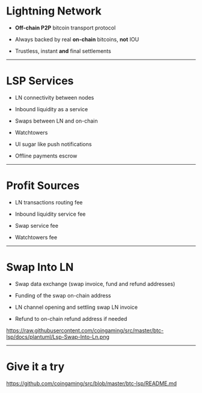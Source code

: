 # Lightning Network


- **Off-chain P2P** bitcoin transport protocol

- Always backed by real **on-chain** bitcoins, **not** IOU

- Trustless, instant **and** final settlements

---

# LSP Services


- LN connectivity between nodes

- Inbound liquidity as a service

- Swaps between LN and on-chain

- Watchtowers

- UI sugar like push notifications

- Offline payments escrow

---

# Profit Sources


- LN transactions routing fee

- Inbound liquidity service fee

- Swap service fee

- Watchtowers fee

---

# Swap Into LN


- Swap data exchange (swap invoice, fund and refund addresses)

- Funding of the swap on-chain address

- LN channel opening and settling swap LN invoice

- Refund to on-chain refund address if needed


https://raw.githubusercontent.com/coingaming/src/master/btc-lsp/docs/plantuml/Lsp-Swap-Into-Ln.png

---

# Give it a try

https://github.com/coingaming/src/blob/master/btc-lsp/README.md
